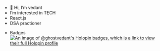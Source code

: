 - 👋 Hi, I’m vedant
-  I’m interested in TECH 
-  React.js
-  DSA practioner



<!---
ghOst-vedant/ghOst-vedant is a ✨ special ✨ repository because its `README.md` (this file) appears on your GitHub profile.
You can click the Preview link to take a look at your changes.
--->

-  Badges
[![An image of @ghostvedant's Holopin badges, which is a link to view their full Holopin profile](https://holopin.me/ghostvedant)](https://holopin.io/@ghostvedant)

